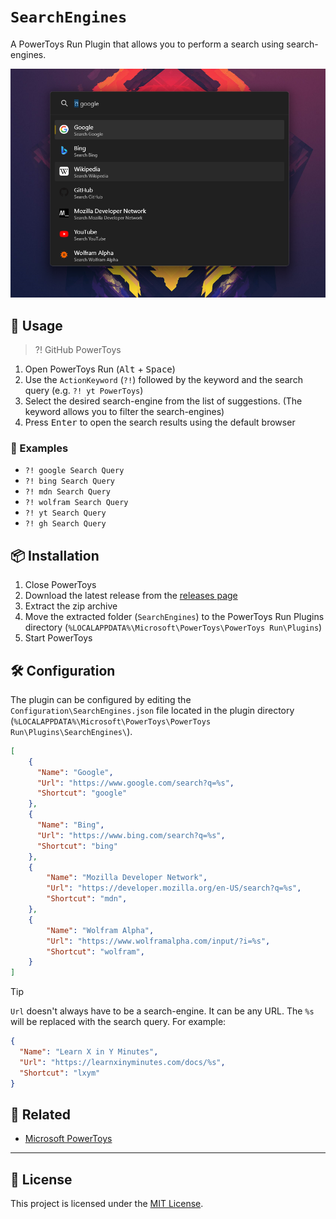 # `SearchEngines`

A PowerToys Run Plugin that allows you to perform a search using search-engines.

![Demonstration](./screenshot.png)

## 📖 Usage

> ?! GitHub PowerToys

1. Open PowerToys Run (<kbd>Alt</kbd> + <kbd>Space</kbd>)
2. Use the `ActionKeyword` (`?!`) followed by the keyword and the search query (e.g. `?! yt PowerToys`)
3. Select the desired search-engine from the list of suggestions. (The keyword allows you to filter the search-engines)
4. Press <kbd>Enter</kbd> to open the search results using the default browser

### 📃 Examples

- `?! google Search Query`
- `?! bing Search Query`
- `?! mdn Search Query`
- `?! wolfram Search Query`
- `?! yt Search Query`
- `?! gh Search Query`

## 📦 Installation

1. Close PowerToys
2. Download the latest release from the [releases page][releases]
3. Extract the zip archive
4. Move the extracted folder (`SearchEngines`) to the PowerToys Run Plugins directory (`%LOCALAPPDATA%\Microsoft\PowerToys\PowerToys Run\Plugins`)
5. Start PowerToys

## 🛠️ Configuration

The plugin can be configured by editing the `Configuration\SearchEngines.json` file located in the plugin directory (`%LOCALAPPDATA%\Microsoft\PowerToys\PowerToys Run\Plugins\SearchEngines\`).

```json
[
    {
      "Name": "Google",
      "Url": "https://www.google.com/search?q=%s",
      "Shortcut": "google"
    },
    {
      "Name": "Bing",
      "Url": "https://www.bing.com/search?q=%s",
      "Shortcut": "bing"
    },
    {
        "Name": "Mozilla Developer Network",
        "Url": "https://developer.mozilla.org/en-US/search?q=%s",
        "Shortcut": "mdn",
    },
    {
        "Name": "Wolfram Alpha",
        "Url": "https://www.wolframalpha.com/input/?i=%s",
        "Shortcut": "wolfram",
    }
]
```

> [!TIP]
>
> `Url` doesn't always have to be a search-engine. It can be any URL. The `%s` will be replaced with the search query. For example:
>
> ```json
> {
>   "Name": "Learn X in Y Minutes",
>   "Url": "https://learnxinyminutes.com/docs/%s",
>   "Shortcut": "lxym"
> }  
> ```

## 🔗 Related

- [Microsoft PowerToys](https://github.com/Microsoft/PowerToys)

---

## 📄 License

This project is licensed under the [MIT License](./LICENSE).

[releases]: https://github.com/Shresht7/PowerToysRun-SearchEngines/releases
